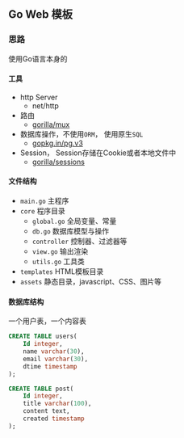 ## Go Web 模板

### 思路

使用Go语言本身的

#### 工具

- http Server
  * net/http
- 路由
  * [gorilla/mux](https://github.com/gorilla/mux)
- 数据库操作，不使用`ORM`， 使用原生`SQL`
  * [gopkg.in/pg.v3](https://github.com/go-pg/pg)
- Session， Session存储在Cookie或者本地文件中
  * [gorilla/sessions](https://github.com/gorilla/sessions)

#### 文件结构

- `main.go` 主程序
- `core` 程序目录
  * `global.go` 全局变量、常量
  * `db.go` 数据库模型与操作
  * `controller` 控制器、过滤器等
  * `view.go` 输出渲染
  * `utils.go` 工具类
- `templates` HTML模板目录
- `assets` 静态目录，javascript、CSS、图片等 

#### 数据库结构

一个用户表，一个内容表

```sql
CREATE TABLE users(
	Id integer,
	name varchar(30),
	email varchar(30),
	dtime timestamp
);

CREATE TABLE post(
	Id integer,
	title varchar(100),
	content text,
	created timestamp
);
```